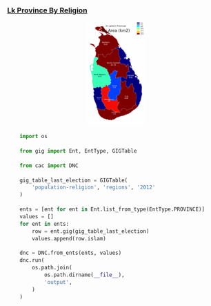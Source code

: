 ### [Lk Province By Religion](examples/lk_province_by_religion)

<p align="center">

  <a href="https://github.com/nuuuwan/continuous_area_cartograms/tree/main/examples/lk_province_by_religion">
    <img src="https://raw.githubusercontent.com/nuuuwan/continuous_area_cartograms/main/examples/lk_province_by_religion/output/animated.gif" height="240px" />
  </a>

</p>

```python
    import os

    from gig import Ent, EntType, GIGTable

    from cac import DNC

    gig_table_last_election = GIGTable(
        'population-religion', 'regions', '2012'
    )
   
    ents = [ent for ent in Ent.list_from_type(EntType.PROVINCE)]
    values = []
    for ent in ents:
        row = ent.gig(gig_table_last_election)
        values.append(row.islam)
    
    dnc = DNC.from_ents(ents, values)
    dnc.run(
        os.path.join(
            os.path.dirname(__file__),
            'output',
        )
    )

```
